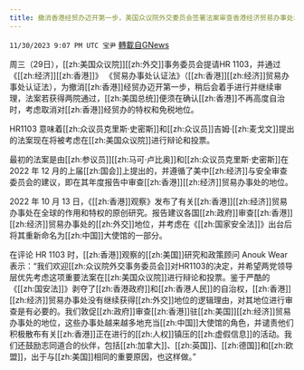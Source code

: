 ```yaml
---
title: 撤消香港经贸办迈开第一步，美国众议院外交委员会签署法案审查香港经济贸易办事处地位
---
```

`11/30/2023 9:07 PM UTC 宝尹` [轉載自GNews](https://gnews.org/articles/2055831)

周三（29日），[[zh:美国众议院]][[zh:外交]]事务委员会提请HR 1103，并通过《[[zh:经济]][[zh:香港]]》 《贸易办事处认证法》（[[zh:香港]][[zh:经济]]贸易办事处认证法），为撤消[[zh:香港]]经贸办迈开第一步，稍后会着手进行并继续审理，法案若获得两院通过，[[zh:美国总统]]便须在确认[[zh:香港]]不再高度自治时，考虑取消对[[zh:香港]]经贸办的特权和免税地位。

HR1103 意味着[[zh:众议员克里斯·史密斯]]和[[zh:众议员]]吉姆·[[zh:麦戈文]]提出的法案现在将被考虑在[[zh:美国众议院]]进行辩论和投票。

最初的法案是由[[zh:参议员]][[zh:马可·卢比奥]]和[[zh:众议员克里斯·史密斯]]在 2022 年 12 月的上届[[zh:国会]]上提出的，并遵循了美中[[zh:经济]]与安全审查委员会的建议，即在其年度报告中审查[[zh:香港]][[zh:经济]]贸易办事处的地位。

2022 年 10 月 13 日，《[[zh:香港]]观察》发布了有关[[zh:香港]][[zh:经济]]贸易办事处在全球的作用和特权的原创研究。报告建议各国[[zh:政府]]审查[[zh:香港]][[zh:经济]]贸易办事处的[[zh:外交]]地位，并考虑在《[[zh:国家安全法]]》出台后将其重新命名为[[zh:中国]]大使馆的一部分。

在评论 HR 1103 时，[[zh:香港]]观察的[[zh:美国]]研究和政策顾问 Anouk Wear 表示：“我们欢迎[[zh:众议院外交事务委员会]]对HR1103的决定，并希望两党领导层优先考虑这项重要法案在[[zh:美国众议院]]进行辩论和投票。鉴于严酷的《[[zh:国安法]]》剥夺了[[zh:香港政府]]和[[zh:香港人民]]的自治权，[[zh:香港]][[zh:经济]]贸易办事处没有继续获得[[zh:外交]]地位的逻辑理由，对其地位进行审查是有必要的。我们敦促[[zh:政府]]审查[[zh:香港]]驻[[zh:美国]][[zh:经济]]贸易办事处的地位，这些办事处越来越多地充当[[zh:中国]]大使馆的角色，并谴责他们积极散布有关[[zh:香港]]正在进行的[[zh:人权]]镇压的[[zh:虚假信息]]的活动。我们还鼓励志同道合的伙伴，包括[[zh:加拿大]]、[[zh:英国]]、[[zh:德国]]和[[zh:欧盟]]，出于与[[zh:美国]]相同的重要原因，也这样做。”

